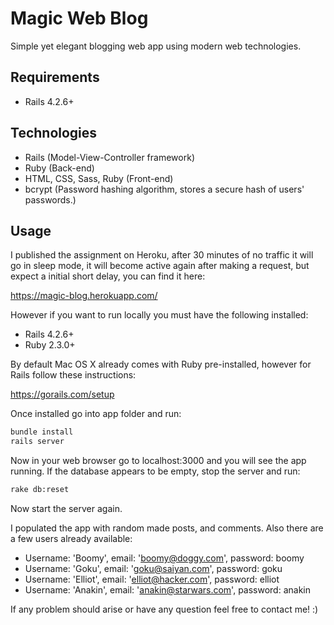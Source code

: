 # Magic Web Blog

Simple yet elegant blogging web app using modern web technologies.

## Requirements

- Rails 4.2.6+

## Technologies

- Rails (Model-View-Controller framework)
- Ruby (Back-end)
- HTML, CSS, Sass, Ruby (Front-end)
- bcrypt (Password hashing algorithm, stores a secure hash of users' passwords.)

## Usage

I published the assignment on Heroku, after 30 minutes of no traffic it will go in sleep mode, it will become active again after making a request, but expect a initial short delay, you can find it here:

https://magic-blog.herokuapp.com/

However if you want to run locally you must have the following installed:
- Rails 4.2.6+
- Ruby 2.3.0+

By default Mac OS X already comes with Ruby pre-installed, however for Rails follow these instructions:

https://gorails.com/setup

Once installed go into app folder and run:
```bash
bundle install
rails server
```

Now in your web browser go to localhost:3000 and you will see the app running.
If the database appears to be empty, stop the server and run:
```bash
rake db:reset
```
Now start the server again.

I populated the app with random made posts, and comments. Also there are a few users already available:
- Username: 'Boomy', email: 'boomy@doggy.com', password: boomy
- Username: 'Goku', email: 'goku@saiyan.com', password: goku
- Username: 'Elliot', email: 'elliot@hacker.com', password: elliot
- Username: 'Anakin', email: 'anakin@starwars.com', password: anakin

If any problem should arise or have any question feel free to contact me! :)


